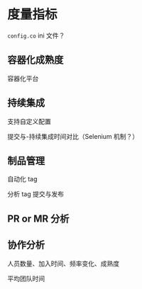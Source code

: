 # 度量指标

`config.co` ini 文件？

## 容器化成熟度

容器化平台

## 持续集成

支持自定义配置

提交与-持续集成时间对比（Selenium 机制？）

## 制品管理

自动化 tag

分析 tag 提交与发布

## PR or MR 分析

## 协作分析

人员数量、加入时间、频率变化、成熟度

平均团队时间
